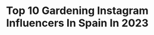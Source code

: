 ---
title: Top 10 Gardening Instagram Influencers In Spain In 2023
description: >-
  Find top gardening Instagram influencers in Spain in 2023. Most popular hashtags: #gardeninspiration #gardendesign #plantlover #nature.
platform: Instagram
hits: 8
text_top: Identify the top-rated Instagram profiles on inBeat.
text_bottom: inBeat aggregates 8 Instagram influencers like this in Spain for you to connect with.
profiles:
  - username: "a.casas.r"
    fullname: >-
      Amparo Casas
    bio: >-
      Spanish 🇪🇦 plant lover 🌿🌱🌵💚 - 📍 Belgium Mum of Pablo / +90 plants at home #propagateplantsnotcorona All pics are mine 📸📸
    location: "Spain"
    followers: 3193
    engagement: 1668
    commentsToLikes: 0.033532
    id: ckaos9zowqs6j0i78ks6irly8
    verified: false
    hashtags: "#houseplantsofinstagram, #urbanjungle, #houseplantclub, #plant"
  - username: "dannyprague"
    fullname: >-
      Danny
    bio: >-
      Life begins after 40, continues after 45 🤣 LIFE | LOVE | LIVE dogs - English pointer & Labrador 🇨🇿 & 🇪🇺 Living in Prague - Traveling the World
    location: "Spain"
    followers: 14722
    engagement: 728
    commentsToLikes: 0.021691
    id: ckf5s6ukrew3a0j233oe6f8un
    verified: false
    hashtags: "#lycramen, #gaymodel, #menfashionblogger, #thebeardedway"
  - username: "atipicassuculentas"
    fullname: >-
      Atípicas Suculentas
    bio: >-
      💚Cuidados y reproducción de suculentas. 🌐Asturias, España. ⠀⠀⠀⠀⠀⠀⠀⠀⠀
    location: "Spain"
    followers: 49004
    engagement: 182
    commentsToLikes: 0.080873
    id: ckap5ekftbbbz0i78ckoygixm
    verified: false
    hashtags: "#plantasdeinterior, #propagation, #cactus, #succulove"
  - username: "bonsaicuidados"
    fullname: >-
      bonsaicuidados
    bio: >-
      El bonsái no es tan difícil, descubre más 👇
    location: "Spain"
    followers: 10235
    engagement: 413
    commentsToLikes: 0.008231
    id: ckf5vhomron6y0j23jh9pdoro
    verified: false
    hashtags: "#bonsaistyle, #brazilbonsai, #treestand, #bonsaibrasil"
  - username: "amparo_lasnubes"
    fullname: >-
      amparo_lasnubes
    bio: >-
      Deco▪️kids ▪️ LifeStyle Mamá de Isidro👦🏼 y Thor🐶 Maestra de 24 Sevilla 🌍 Spain Visita mi @picker.me ⬇️
    location: "Spain"
    followers: 80183
    engagement: 159
    commentsToLikes: 0.021297
    id: ck5ca5qm6cqxi0i11pq74rxlc
    verified: false
    hashtags: "#decommunity, #homewithrue, #piscinas, #livinginspiring"
  - username: "kiaritahome"
    fullname: >-
      Kiara
    bio: >-
      MY HOME 🏡 DECO 🌺 MATERNITY🍼 🌸Decoración romántica🌸 🍼Mamá de Daniel 💖Inmensamente feliz💖 🌴Islas Canarias 🌴 ⬇️Recomendaciones deco⬇️
    location: "Spain"
    followers: 41672
    engagement: 186
    commentsToLikes: 0.092955
    id: ck5pvp6hwiyxd0i11e31vgn3o
    verified: false
    hashtags: "#romanticdecor, #compartemiestilowestwing, #whitedecor, #casasreales"
  - username: "motherofcrasas"
    fullname: >-
      Ente•◡•botánico®
    bio: >-
      - ☞η αт ï Fotógrafa botánica ⋒ ↳Galicia-Spain ⋒
    location: "Spain"
    followers: 93646
    engagement: 168
    commentsToLikes: 0.025259
    id: ck0vw6po9sctv0i1990q6lgxt
    verified: false
    hashtags: "#urbanjunglebloggers, #gardeninspiration, #terracota, #terrazas"
  - username: "karen_around_the_world"
    fullname: >-
      Karen Baumgarte
    bio: >-
      Pharmacist. Left my heart in NYC and love to travel. 40% discount code: KAREN40 @ewelyniofficial
    location: "Spain"
    followers: 9610
    engagement: 650
    commentsToLikes: 0.119551
    id: ck9hc6loqjzk20j78uorm8fbe
    verified: false
    hashtags: "#greece, #holidaymood, #labellevue, #travelpic"
---